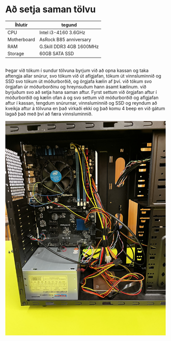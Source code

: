 # Að setja saman tölvu

| Íhlutir | tegund |
| ------- | ------ |
| CPU | Intel i3-4160 3.6GHz |
| Motherboard | AsRock B85 anniversary |
| RAM | G.Skill DDR3 4GB 1600MHz |
| Storage | 60GB SATA SSD | 
<br>
Þegar við tókum í sundur tölvuna byrjum við að opna kassan og taka aftengja allar snúrur, svo tókum við út aflgjafan,  tókum út vinnsluminnið og SSD svo tókum út móðurborðið, og örgjafa kælin af því. við tókum svo örgjafan úr móðurborðinu og hreynsuðum hann ásamt kælinum.
við byrjuðum svo að setja hana saman aftur. Fyrst settum við örgjafan aftur í móðurborðið og kælin ofan á og svo settum við móðurborðið og aflgjafan aftur í kassan, tengdum snúrurnar, vinnsluminnið og SSD og reyndum að kveikja aftur á tölvuna en það virkaði ekki og það komu 4 beep en við gátum lagað það með því að færa vinnsluminnið.


![talva](https://raw.githubusercontent.com/hinrikfp/KEST2VW-skila/main/45B627D2-B08F-4598-8BF7-1D8DED788E2E.jpeg?token=GHSAT0AAAAAAB5MRUXR4HTSX4SX6YK6K24WY6KTFYQ)

